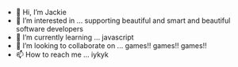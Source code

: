 - 👋 Hi, I’m Jackie
- 👀 I’m interested in ... supporting beautiful and smart and beautiful software developers
- 🌱 I’m currently learning ... javascript
- 💞️ I’m looking to collaborate on ... games!! games!! games!!
- 📫 How to reach me ... iykyk

<!---
lurkymclurker/lurkymclurker is a ✨ special ✨ repository because its `README.md` (this file) appears on your GitHub profile.
You can click the Preview link to take a look at your changes.
--->
